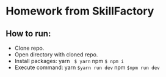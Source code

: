 # Homework from SkillFactory
## How to run:
-  Clone repo.
- Open directory with cloned repo.
- Install packages:
yarn
` $ yarn`
npm
`$ npm i`
- Execute command:
yarn
`$yarn run dev`
npm
`$npm run dev`
